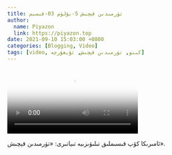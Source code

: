 ```yaml
---
title: تۈرمىدىن قېچىش 5-بۆلۈم 03-قىسىم
author:
  name: Piyazon
  link: https://piyazon.top
date: 2021-09-10 15:03:00 +0800
categories: [Blogging, Video]
tags: [video, كىنو, تۈرمىدىن قېچىش, ئۇيغۇرچە]
---
```


<style>
@import url(/assets/css/uyghur.css);
</style>

<video id="player" class="weixin_video" playsinline controls poster="https://gitlab.com/Alimjoo/cdn_img/-/raw/main/movie/pb/pb5.jpg"
  wxv="wxv_2241749546156556291" src="">

  <track kind="captions" label="English&汉语" src="https://piyazon.top/storage/assets/subtitles/pb/s05e03.vtt" srclang="en&zh-CN"   />
</video>

ئامىرىكا كۆپ قىسىملىق تىلىۋىزىيە تىياتىرى: «تۈرمىدىن قېچىش».
